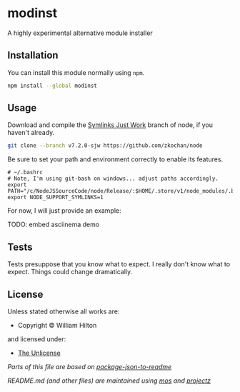 <!-- TITLE/ -->

<h1>modinst</h1>

<!-- /TITLE -->


<!-- BADGES/ -->



<!-- /BADGES -->


<!-- DESCRIPTION/ -->

A highly experimental alternative module installer

<!-- /DESCRIPTION -->


## Installation

You can install this module normally using `npm`.

```sh
npm install --global modinst
```

## Usage

Download and compile the [Symlinks Just Work](https://github.com/rstacruz/pnpm/issues/496#issuecomment-266301933) branch of node, if you haven't already.

```sh
git clone --branch v7.2.0-sjw https://github.com/zkochan/node
```

Be sure to set your path and environment correctly to enable its features.

```
# ~/.bashrc
# Note, I'm using git-bash on windows... adjust paths accordingly.
export PATH="/c/NodeJSSourceCode/node/Release/:$HOME/.store/v1/node_modules/.bin:$PATH"
export NODE_SUPPORT_SYMLINKS=1
```

For now, I will just provide an example:

TODO: embed asciinema demo


## Tests

Tests presuppose that you know what to expect. I really don't know what to expect. Things could change dramatically.

<!-- LICENSE/ -->

<h2>License</h2>

Unless stated otherwise all works are:

<ul><li>Copyright &copy; William Hilton</li></ul>

and licensed under:

<ul><li><a href="http://spdx.org/licenses/Unlicense.html">The Unlicense</a></li></ul>

<!-- /LICENSE -->


_Parts of this file are based on [package-json-to-readme](https://github.com/zeke/package-json-to-readme)_

_README.md (and other files) are maintained using [mos](https://github.com/mosjs/mos) and [projectz](https://github.com/bevry/projectz)_
